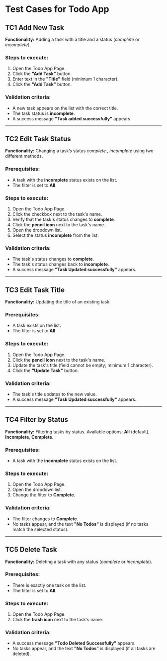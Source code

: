 # Test Cases for Todo App

## TC1 Add New Task
**Functionality:** Adding a task with a title and a status (*complete* or *incomplete*).

### Steps to execute:
1. Open the Todo App Page.
2. Click the **"Add Task"** button.
3. Enter text in the **"Title"** field (minimum 1 character).
4. Click the **"Add Task"** button.

### Validation criteria:
- A new task appears on the list with the correct title.
- The task status is **incomplete**.
- A success message **"Task added successfully"** appears.

---

## TC2 Edit Task Status
**Functionality:** Changing a task’s status  *complete* , *incomplete* using two different methods.

### Prerequisites:
- A task with the **incomplete** status exists on the list.
- The filter is set to **All**.

### Steps to execute:
1. Open the Todo App Page.
2. Click the checkbox next to the task's name.
3. Verify that the task's status changes to **complete**.
4. Click the **pencil icon** next to the task's name.
5. Open the dropdown list.
6. Select the status **incomplete** from the list.

### Validation criteria:
- The task's status changes to **complete**.
- The task's status changes back to **incomplete**.
- A success message **"Task Updated successfully"** appears.

---

## TC3 Edit Task Title
**Functionality:** Updating the title of an existing task.

### Prerequisites:
- A task exists on the list.
- The filter is set to **All**.

### Steps to execute:
1. Open the Todo App Page.
2. Click the **pencil icon** next to the task's name.
3. Update the task's title (field cannot be empty; minimum 1 character).
4. Click the **"Update Task"** button.

### Validation criteria:
- The task's title updates to the new value.
- A success message **"Task Updated successfully"** appears.

---

## TC4 Filter by Status
**Functionality:** Filtering tasks by status. Available options: **All** (default), **Incomplete**, **Complete**.

### Prerequisites:
- A task with the **incomplete** status exists on the list.

### Steps to execute:
1. Open the Todo App Page.
2. Open the dropdown list.
2. Change the filter to **Complete**.

### Validation criteria:
- The filter changes to **Complete**.
- No tasks appear, and the text **"No Todos"** is displayed (if no tasks match the selected status).

---

## TC5 Delete Task
**Functionality:** Deleting a task with any status (*complete* or *incomplete*).

### Prerequisites:
- There is exactly one task on the list.
- The filter is set to **All**.

### Steps to execute:
1. Open the Todo App Page.
2. Click the **trash icon** next to the task's name.

### Validation criteria:
- A success message **"Todo Deleted Successfully"** appears.
- No tasks appear, and the text **"No Todos"** is displayed (if all tasks are deleted).
